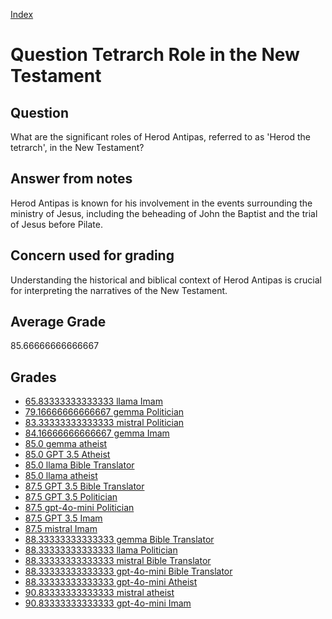 
[Index](../../index.md)
# Question Tetrarch Role in the New Testament
## Question
What are the significant roles of Herod Antipas, referred to as 'Herod the tetrarch', in the New Testament?

## Answer from notes
Herod Antipas is known for his involvement in the events surrounding the ministry of Jesus, including the beheading of John the Baptist and the trial of Jesus before Pilate.

## Concern used for grading
Understanding the historical and biblical context of Herod Antipas is crucial for interpreting the narratives of the New Testament.

## Average Grade
85.66666666666667

## Grades
 * [65.83333333333333 llama Imam](../answers/llama_Imam/Tetrarch_Role_in_the_New_Testament.md)
 * [79.16666666666667 gemma Politician](../answers/gemma_Politician/Tetrarch_Role_in_the_New_Testament.md)
 * [83.33333333333333 mistral Politician](../answers/mistral_Politician/Tetrarch_Role_in_the_New_Testament.md)
 * [84.16666666666667 gemma Imam](../answers/gemma_Imam/Tetrarch_Role_in_the_New_Testament.md)
 * [85.0 gemma atheist](../answers/gemma_atheist/Tetrarch_Role_in_the_New_Testament.md)
 * [85.0 GPT 3.5 Atheist](../answers/GPT_3.5_Atheist/Tetrarch_Role_in_the_New_Testament.md)
 * [85.0 llama Bible Translator](../answers/llama_Bible_Translator/Tetrarch_Role_in_the_New_Testament.md)
 * [85.0 llama atheist](../answers/llama_atheist/Tetrarch_Role_in_the_New_Testament.md)
 * [87.5 GPT 3.5 Bible Translator](../answers/GPT_3.5_Bible_Translator/Tetrarch_Role_in_the_New_Testament.md)
 * [87.5 GPT 3.5 Politician](../answers/GPT_3.5_Politician/Tetrarch_Role_in_the_New_Testament.md)
 * [87.5 gpt-4o-mini Politician](../answers/gpt-4o-mini_Politician/Tetrarch_Role_in_the_New_Testament.md)
 * [87.5 GPT 3.5 Imam](../answers/GPT_3.5_Imam/Tetrarch_Role_in_the_New_Testament.md)
 * [87.5 mistral Imam](../answers/mistral_Imam/Tetrarch_Role_in_the_New_Testament.md)
 * [88.33333333333333 gemma Bible Translator](../answers/gemma_Bible_Translator/Tetrarch_Role_in_the_New_Testament.md)
 * [88.33333333333333 llama Politician](../answers/llama_Politician/Tetrarch_Role_in_the_New_Testament.md)
 * [88.33333333333333 mistral Bible Translator](../answers/mistral_Bible_Translator/Tetrarch_Role_in_the_New_Testament.md)
 * [88.33333333333333 gpt-4o-mini Bible Translator](../answers/gpt-4o-mini_Bible_Translator/Tetrarch_Role_in_the_New_Testament.md)
 * [88.33333333333333 gpt-4o-mini Atheist](../answers/gpt-4o-mini_Atheist/Tetrarch_Role_in_the_New_Testament.md)
 * [90.83333333333333 mistral atheist](../answers/mistral_atheist/Tetrarch_Role_in_the_New_Testament.md)
 * [90.83333333333333 gpt-4o-mini Imam](../answers/gpt-4o-mini_Imam/Tetrarch_Role_in_the_New_Testament.md)
